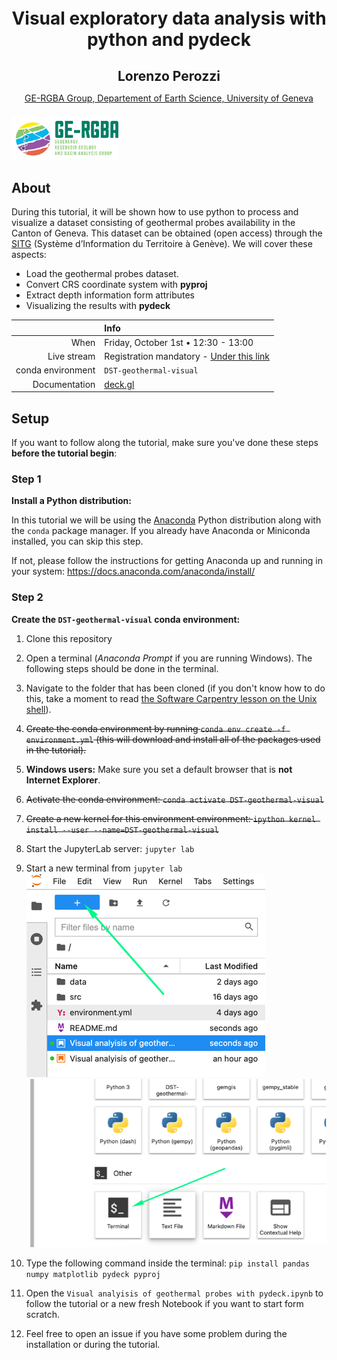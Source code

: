 <h1 style="text-align: center;  font-weigth: bold; margin-top: 20px;">
  Visual exploratory data analysis with python and pydeck
</h1>
<h2 style="text-align: center; margin-bottom: 10px;">
  Lorenzo Perozzi
</h2>
<p style="text-align: center; margin-bottom: 20px;">
   <a href="https://www.unige.ch/ge-rgba/welcome/">GE-RGBA Group, Departement of Earth Science, University of Geneva</a>
</p>
<div style="text-align: left;margin-bottom: 20px;">
    <img src="src/logo.png" style="height: 70px">
</div>


 
## About

During this tutorial, it will be shown how to use python to process and visualize a dataset consisting of geothermal probes availability in the Canton of Geneva. This dataset can be obtained (open access) through the <a href="https://ge.ch/sitg/fiche/6867 ">SITG</a> (Système d’Information du Territoire à Genève). We will cover these aspects:

- Load the geothermal probes dataset.
- Convert CRS coordinate system with **pyproj**
- Extract depth information form attributes
- Visualizing the results with **pydeck**

|         | Info |
|--------:|:-----|
| When | Friday, October 1st • 12:30 - 13:00  |
| Live stream | Registration mandatory - [Under this link](https://formulaire.unige.ch/outils/limesurvey3/index.php/268393?lang=fr) |
| conda environment  | `DST-geothermal-visual` |
| Documentation | [deck.gl](https://deck.gl/) |



## Setup

If you want to follow along the tutorial, make sure you've done these steps **before the tutorial begin**:

### Step 1

**Install a Python distribution:**

In this tutorial we will be using the [Anaconda](https://www.anaconda.com/)
Python distribution along with the `conda` package manager. If you already have
Anaconda or Miniconda installed, you can skip this step.

If not, please follow the instructions for getting Anaconda up and running in
your system: https://docs.anaconda.com/anaconda/install/

### Step 2

**Create the `DST-geothermal-visual` conda environment:**

1. Clone this repository
1. Open a terminal (*Anaconda Prompt* if you are running Windows). The
   following steps should be done in the terminal.
1. Navigate to the folder that has been cloned
   (if you don't know how to do this, take a moment to read [the Software
   Carpentry lesson on the Unix shell](http://swcarpentry.github.io/shell-novice/)).
1. ~~Create the conda environment by running `conda env create -f environment.yml`
   (this will download and install all of the packages used in the tutorial).~~  
1. **Windows users:** Make sure you set a default browser that is **not Internet Explorer**.
1. ~~Activate the conda environment: `conda activate DST-geothermal-visual`~~
1. ~~Create a new kernel for this environment environment: `ipython kernel install --user --name=DST-geothermal-visual`~~
1. Start the JupyterLab server: `jupyter lab`

1. Start a new terminal from `jupyter lab`  
![](src/terminal1.png)
![](src/terminal2.png)
1. Type the following command inside the terminal: `pip install pandas numpy matplotlib pydeck pyproj`
1. Open the `Visual analyisis of geothermal probes with pydeck.ipynb` to follow the tutorial or a new fresh Notebook if you want to start form scratch.  
1. Feel free to open an issue if you have some problem during the installation or during the tutorial.
   
   
<div style="text-align: left; margin-bottom: 100px;">

 </div>
